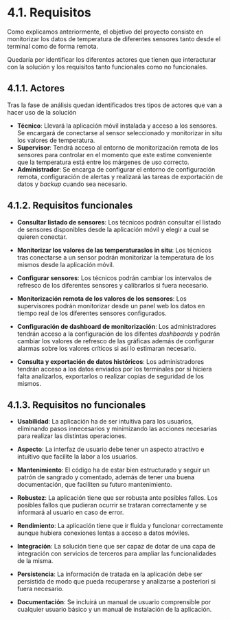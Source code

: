 # 4.1. Requisitos

Como explicamos anteriormente, el objetivo del proyecto consiste en monitorizar los datos de temperatura de diferentes sensores tanto desde el terminal como de forma remota. 

Quedaría por identificar los diferentes actores que tienen que interacturar con la solución y los requisitos tanto funcionales como no funcionales.


## 4.1.1. Actores

Tras la fase de análisis quedan identificados tres tipos de actores que van a hacer uso de la solución

- **Técnico**: Llevará la aplicación móvil instalada y acceso a los sensores. Se encargará de conectarse al sensor seleccionado y monitorizar in situ los valores de temperatura.
- **Supervisor**: Tendrá acceso al entorno de monitorización remota de los sensores para controlar en el momento que este estime conveniente que la temperatura está entre los márgenes de uso correcto.
- **Administrador**: Se encarga de configurar el entorno de configuración remota, configuración de alertas y realizará las tareas de exportación de datos y *backup* cuando sea necesario.


## 4.1.2. Requisitos funcionales

- **Consultar listado de sensores**: Los técnicos podrán consultar el listado de sensores disponibles desde la aplicación móvil y elegir a cual se quieren conectar.

- **Monitorizar los valores de las temperaturaslos in situ**: Los técnicos tras conectarse a un sensor podrán monitorizar la temperatura de los mismos desde la aplicación móvil.

- **Configurar sensores**: Los técnicos podrán cambiar los intervalos de refresco de los diferentes sensores y calibrarlos si fuera necesario.

- **Monitorización remota de los valores de los sensores**: Los supervisores podrán monitorizar desde un panel web los datos en tiempo real de los diferentes sensores configurados.

- **Configuración de dashboard de monitorización**: Los administradores tendrán acceso a la configuración de los difentes *dashboards* y podrán cambiar los valores de refresco de las gráficas además de configurar alarmas sobre los valores críticos si así lo estimaran necesario.

- **Consulta y exportación de datos históricos**: Los administradores tendrán acceso a los datos enviados por los terminales por si hiciera falta analizarlos, exportarlos o realizar copias de seguridad de los mismos.
    

## 4.1.3. Requisitos no funcionales

- **Usabilidad**: La aplicación ha de ser intuitiva para los usuarios, eliminando pasos innecesarios y minimizando las acciones necesarias para realizar las distintas operaciones.

- **Aspecto**: La interfaz de usuario debe tener un aspecto atractivo e intuitivo que facilite la labor a los usuarios.

- **Mantenimiento**: El código ha de estar bien estructurado y seguir un patrón de sangrado y comentado, además de tener una buena documentación, que faciliten su futuro mantenimiento.

- **Robustez**: La aplicación tiene que ser robusta ante posibles fallos. Los posibles fallos que pudieran ocurrir se trataran correctamente y se informará al usuario en caso de error.

- **Rendimiento**: La aplicación tiene que ir fluida y funcionar correctamente aunque hubiera conexiones lentas a acceso a datos móviles.

- **Integración**: La solución tiene que ser capaz de dotar de una capa de integración con servicios de terceros para ampliar las funcionalidades de la misma.

- **Persistencia**: La información de tratada en la aplicación debe ser persistida de modo que pueda recuperarse y analizarse a posteriori si fuera necesario.

- **Documentación**: Se incluirá un manual de usuario comprensible por cualquier usuario básico y un manual de instalación de la aplicación.